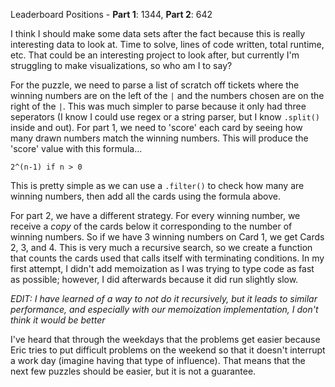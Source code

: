 Leaderboard Positions - **Part 1**: 1344, **Part 2**: 642

I think I should make some data sets after the fact because this is really interesting data to look at. Time to solve, lines of code written, total runtime, etc. That could be an interesting project to look after, but currently I'm struggling to make visualizations, so who am I to say?

For the puzzle, we need to parse a list of scratch off tickets where the winning numbers are on the left of the `|` and the numbers chosen are on the right of the `|`. This was much simpler to parse because it only had three seperators (I know I could use regex or a string parser, but I know `.split()` inside and out). For part 1, we need to 'score' each card by seeing how many drawn numbers match the winning numbers. This will produce the 'score' value with this formula...

`2^(n-1) if n > 0`

This is pretty simple as we can use a `.filter()` to check how many are winning numbers, then add all the cards using the formula above.

For part 2, we have a different strategy. For every winning number, we receive a *copy* of the cards below it corresponding to the number of winning numbers. So if we have 3 winning numbers on Card 1, we get Cards 2, 3, and 4. This is very much a recursive search, so we create a function that counts the cards used that calls itself with terminating conditions. In my first attempt, I didn't add memoization as I was trying to type code as fast as possible; however, I did afterwards because it did run slightly slow.

*EDIT: I have learned of a way to not do it recursively, but it leads to similar performance, and especially with our memoization implementation, I don't think it would be better*

I've heard that through the weekdays that the problems get easier because Eric tries to put difficult problems on the weekend so that it doesn't interrupt a work day (imagine having that type of influence). That means that the next few puzzles should be easier, but it is not a guarantee.   